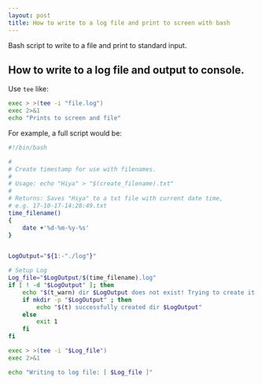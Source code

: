 ```yaml
---
layout: post
title: How to write to a log file and print to screen with bash
---
```


<div class="message">
Bash script to write to a file and print to standard input.
</div>

## How to write to a log file and output to console.

Use `tee` like:

```bash
exec > >(tee -i "file.log")
exec 2>&1
echo "Prints to screen and file"
```

For example, a full script would be:


```bash
#!/bin/bash

#
# Create timestamp for use with filenames.
#
# Usage: echo "Hiya" > "$(create_filename).txt"
# 
# Returns: Saves "Hiya" to a txt file with current date time,
# e.g. 17-10-17-14:28:49.txt
time_filename()
{
    date +'%d-%m-%y-%s'
}


LogOutput="${1:-"./log"}"

# Setup Log
Log_file="$LogOutput/$(time_filename).log"
if [ ! -d "$LogOutput" ]; then
    echo "$(t_warn) dir $LogOutput does not exist! Trying to create it..."
    if mkdir -p "$LogOutput" ; then
        echo "$(t) successfully created dir $LogOutput"
    else
        exit 1
    fi
fi

exec > >(tee -i "$Log_file")
exec 2>&1

echo "Writing to log file: [ $Log_file ]"
```
